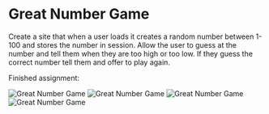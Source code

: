 # Great Number Game

Create a site that when a user loads it creates a random number between 1-100 and stores the number in session. Allow the user to guess at the number and tell them when they are too high or too low. If they guess the correct number tell them and offer to play again.

Finished assignment:

![Great Number Game](static/great-number-game-1.png)
![Great Number Game](static/great-number-game-2.png)
![Great Number Game](static/great-number-game-3.png)
![Great Number Game](static/great-number-game-4.png)
